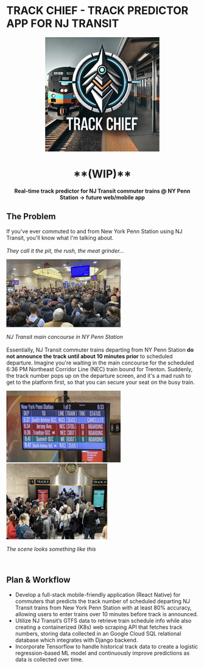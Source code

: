 # TRACK CHIEF - TRACK PREDICTOR APP FOR NJ TRANSIT
<div align="center">
<img src="images/trackchief2.png" width="300" class="center"/>
  

<h1>**(WIP)** </h1>
<b>Real-time track predictor for NJ Transit commuter trains @ NY Penn Station -> future web/mobile app</b>
</div>

<div>
<h2>The Problem</h2>
<p>If you've ever commuted to and from New York Penn Station using NJ Transit, you'll know what I'm talking about.<br/><br/>
<i>They call it the pit, the rush, the meat grinder...</i><br/>
  
<img src="images/pennstation2.png" width="300" class="center"/> <br/>

<em align = "center">NJ Transit main concourse in NY Penn Station</em>
<br/>
<br/>
Essentially, NJ Transit commuter trains departing from NY Penn Station <b>do not announce the track until about 10 minutes prior</b> to scheduled departure. Imagine you're waiting in the main concourse for the scheduled 6:36 PM Northeast Corridor Line (NEC) train bound for Trenton. Suddenly, the track number pops up on the departure screen, and it's a mad rush to get to the platform first, so that you can secure your seat on the busy train. <br/>

<img src="images/pennstation5.png" width="300" class="center"/>

<img src="images/pennstation3.png" width="265" class="center"/>

<em align = "center">The scene looks something like this</em>

<br/>

<h2> Plan & Workflow</h2>

- Develop a full-stack mobile-friendly application (React Native) for commuters that predicts the track number of scheduled departing NJ Transit trains from New York Penn Station with at least 80% accuracy, allowing users to enter trains over 10 minutes before track is announced. <br/>
- Utilize NJ Transit’s GTFS data to retrieve train schedule info while also creating a containerized (K8s) web scraping API that
fetches track numbers, storing data collected in an Google Cloud SQL relational database which integrates with Django backend. <br/>
- Incorporate Tensorflow to handle historical track data to create a logistic regression-based ML model and continuously 
improve predictions as data is collected over time. <br/>

  
</p>
</div>


